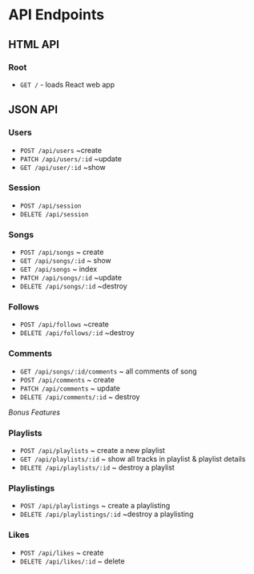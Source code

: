 # API Endpoints

## HTML API

### Root

- `GET /` - loads React web app

## JSON API

### Users

- `POST /api/users` ~create
- `PATCH /api/users/:id` ~update
- `GET /api/user/:id` ~show

### Session

- `POST /api/session`
- `DELETE /api/session`

### Songs

- `POST /api/songs` ~ create
- `GET /api/songs/:id` ~ show
- `GET /api/songs` ~ index
- `PATCH /api/songs/:id` ~update
- `DELETE /api/songs/:id` ~destroy

### Follows

- `POST /api/follows` ~create
- `DELETE /api/follows/:id` ~destroy


### Comments

- `GET /api/songs/:id/comments` ~ all comments of song
- `POST /api/comments` ~ create
- `PATCH /api/comments` ~ update
- `DELETE /api/comments/:id` ~ destroy

*Bonus Features*

### Playlists

- `POST /api/playlists` ~ create a new playlist
- `GET /api/playlists/:id` ~ show all tracks in playlist & playlist details
- `DELETE /api/playlists/:id` ~ destroy a playlist

### Playlistings

- `POST /api/playlistings` ~ create a playlisting
- `DELETE /api/playlistings/:id` ~destroy a playlisting

### Likes

- `POST /api/likes` ~ create
- `DELETE /api/likes/:id` ~ delete
